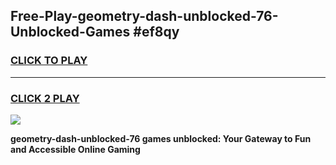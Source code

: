 
## Free-Play-geometry-dash-unblocked-76-Unblocked-Games #ef8qy
<h3>
<a href="https://news.freeplayer.one?title=geometry-dash-unblocked-76&ref=8M">CLICK TO PLAY</a></h3>
<hr>

<h3>
<a href="https://news.freeplayer.one?title=geometry-dash-unblocked-76&ref=8M">CLICK 2 PLAY</a>
  
</h3>

<a href="https://news.freeplayer.one?title=geometry-dash-unblocked-76&ref=8M"><img src="https://clearcache.store/games.png"></a>


**geometry-dash-unblocked-76 games unblocked: Your Gateway to Fun and Accessible Online Gaming**
